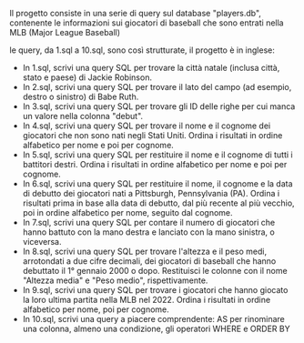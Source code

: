 Il progetto consiste in una serie di query sul database "players.db", contenente le informazioni sui giocatori di baseball che sono entrati nella MLB (Major League Baseball)

le query, da 1.sql a 10.sql, sono così strutturate, il progetto è in inglese:

* In 1.sql, scrivi una query SQL per trovare la città natale (inclusa città, stato e paese) di Jackie Robinson.
* In 2.sql, scrivi una query SQL per trovare il lato del campo (ad esempio, destro o sinistro) di Babe Ruth.
* In 3.sql, scrivi una query SQL per trovare gli ID delle righe per cui manca un valore nella colonna "debut".
* In 4.sql, scrivi una query SQL per trovare il nome e il cognome dei giocatori che non sono nati negli Stati Uniti. Ordina i risultati in ordine alfabetico per nome e poi per cognome.
* In 5.sql, scrivi una query SQL per restituire il nome e il cognome di tutti i battitori destri. Ordina i risultati in ordine alfabetico per nome e poi per cognome.
* In 6.sql, scrivi una query SQL per restituire il nome, il cognome e la data di debutto dei giocatori nati a Pittsburgh, Pennsylvania (PA). Ordina i risultati prima in base alla data di debutto, dal più recente al più vecchio, poi in ordine alfabetico per nome, seguito dal cognome.
* In 7.sql, scrivi una query SQL per contare il numero di giocatori che hanno battuto con la mano destra e lanciato con la mano sinistra, o viceversa.
* In 8.sql, scrivi una query SQL per trovare l'altezza e il peso medi, arrotondati a due cifre decimali, dei giocatori di baseball che hanno debuttato il 1° gennaio 2000 o dopo. Restituisci le colonne con il nome "Altezza media" e "Peso medio", rispettivamente.
* In 9.sql, scrivi una query SQL per trovare i giocatori che hanno giocato la loro ultima partita nella MLB nel 2022. Ordina i risultati in ordine alfabetico per nome, poi per cognome.
* In 10.sql, scrivi una query a piacere comprendente:
 AS per rinominare una colonna, almeno una condizione, gli operatori WHERE e ORDER BY
